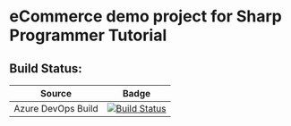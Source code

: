 # eCommerce demo project for Sharp Programmer Tutorial
## Build Status:
| Source | Badge |
|--------|--------|
| Azure DevOps Build |[![Build Status](https://dev.azure.com/sptraining-devops/spt-build-release/_apis/build/status/spt-ecommerce-api?branchName=main)](https://dev.azure.com/sptraining-devops/spt-build-release/_build/latest?definitionId=3&branchName=main)|
